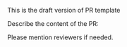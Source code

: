 
This is the draft version of PR template

Describe the content of the PR:


Please mention reviewers if needed.
